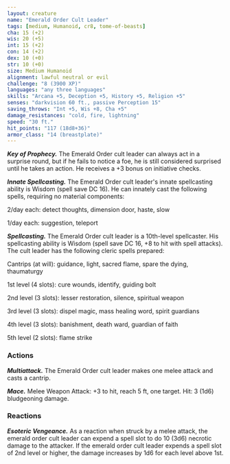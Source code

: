 ```yaml
---
layout: creature
name: "Emerald Order Cult Leader"
tags: [medium, Humanoid, cr8, tome-of-beasts]
cha: 15 (+2)
wis: 20 (+5)
int: 15 (+2)
con: 14 (+2)
dex: 10 (+0)
str: 10 (+0)
size: Medium Humanoid
alignment: lawful neutral or evil
challenge: "8 (3900 XP)"
languages: "any three languages"
skills: "Arcana +5, Deception +5, History +5, Religion +5"
senses: "darkvision 60 ft., passive Perception 15"
saving_throws: "Int +5, Wis +8, Cha +5"
damage_resistances: "cold, fire, lightning"
speed: "30 ft."
hit_points: "117 (18d8+36)"
armor_class: "14 (breastplate)"
---
```


***Key of Prophecy.*** The Emerald Order cult leader can always act in a surprise round, but if he fails to notice a foe, he is still considered surprised until he takes an action. He receives a +3 bonus on initiative checks.

***Innate Spellcasting.*** The Emerald Order cult leader's innate spellcasting ability is Wisdom (spell save DC 16). He can innately cast the following spells, requiring no material components:

2/day each: detect thoughts, dimension door, haste, slow

1/day each: suggestion, teleport

***Spellcasting.*** The Emerald Order cult leader is a 10th-level spellcaster. His spellcasting ability is Wisdom (spell save DC 16, +8 to hit with spell attacks). The cult leader has the following cleric spells prepared:

Cantrips (at will): guidance, light, sacred flame, spare the dying, thaumaturgy

1st level (4 slots): cure wounds, identify, guiding bolt

2nd level (3 slots): lesser restoration, silence, spiritual weapon

3rd level (3 slots): dispel magic, mass healing word, spirit guardians

4th level (3 slots): banishment, death ward, guardian of faith

5th level (2 slots): flame strike

### Actions

***Multiattack.*** The Emerald Order cult leader makes one melee attack and casts a cantrip.

***Mace.*** Melee Weapon Attack: +3 to hit, reach 5 ft, one target. Hit: 3 (1d6) bludgeoning damage.

### Reactions

***Esoteric Vengeance.*** As a reaction when struck by a melee attack, the emerald order cult leader can expend a spell slot to do 10 (3d6) necrotic damage to the attacker. If the emerald order cult leader expends a spell slot of 2nd level or higher, the damage increases by 1d6 for each level above 1st.

